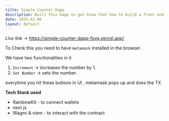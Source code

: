 ```yaml
---
title: Simple Counter Dapp
description: Built this Dapp to get know that how to build a front end that interacts with the smart contract
date: 2025-02-06
layout: default
---
```


*Live link* -> https://simple-counter-dapp-fsvq.vercel.app/

To Check this you need to have `metamask` installed in the browser .

We have two functionalities in it 
1. `Increment` -> increases the number by 1.
2. `Set Number` -> sets the number .

everytime you hit these buttons in UI , metamask pops up and does the TX 

**Tech Stack used**
- RainbowKit - to connect wallets
- next js 
- Wagmi & viem  - to interact with the contract 

